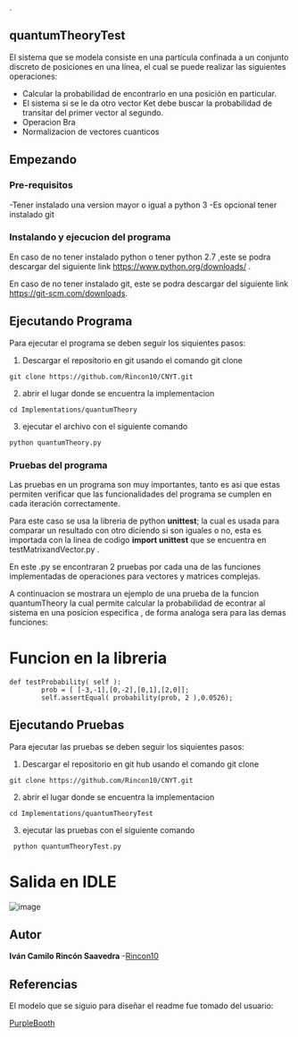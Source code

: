 ﻿.
## quantumTheoryTest

El sistema que se modela consiste en una partícula confinada a un conjunto discreto de posiciones en una línea, el cual se puede realizar las siguientes operaciones:

- Calcular la probabilidad de encontrarlo en una posición en particular.
- El sistema si se le da otro vector Ket debe buscar la probabilidad de transitar del primer vector al segundo.
- Operacion Bra
- Normalizacion  de vectores cuanticos 


## Empezando



### Pre-requisitos

-Tener instalado una version mayor o igual a python 3
-Es opcional tener instalado git 


### Instalando y ejecucion del programa

En caso de no tener instalado python o tener python 2.7 ,este  se podra descargar del siguiente link 
https://www.python.org/downloads/ .

En caso de no tener instalado git, este  se podra descargar del siguiente link 
https://git-scm.com/downloads.





## Ejecutando Programa 

Para ejecutar el programa se deben seguir los siquientes pasos:

1) Descargar el repositorio en git usando el comando git clone  
```
git clone https://github.com/Rincon10/CNYT.git
```

2)  abrir el lugar donde se encuentra la implementacion
```
cd Implementations/quantumTheory

```
3) ejecutar el archivo con el siguiente comando 

```
python quantumTheory.py
```

### Pruebas del programa 

Las pruebas en un programa son muy importantes, tanto es asi que estas permiten verificar que las funcionalidades del programa se cumplen en cada iteración correctamente.

Para este caso se usa la libreria de python  **unittest**; la cual es usada para comparar un resultado con otro diciendo si son iguales o no, esta es  importada con la linea de codigo **import unittest** que se encuentra en testMatrixandVector.py .

En este .py se encontraran 2 pruebas por cada una de las funciones implementadas de operaciones para vectores y matrices complejas.

A continuacion se mostrara un ejemplo de una prueba de la funcion quantumTheory la cual permite calcular la  probabilidad de econtrar al sistema en una posicion especifica , de forma analoga sera para las demas funciones:

# Funcion en la libreria 
```
def testProbability( self ):
        prob = [ [-3,-1],[0,-2],[0,1],[2,0]];
        self.assertEqual( probability(prob, 2 ),0.0526);
```




## Ejecutando Pruebas

Para ejecutar las pruebas se deben seguir los siquientes pasos:

1) Descargar el repositorio en git hub usando el comando git clone  
```
git clone https://github.com/Rincon10/CNYT.git
```

2)  abrir el lugar donde se encuentra la implementacion
```
cd Implementations/quantumTheoryTest

```

3) ejecutar las pruebas  con el siguiente comando 

```
 python quantumTheoryTest.py
```
# Salida en IDLE
![image](https://user-images.githubusercontent.com/53798019/76693852-c1464b80-6639-11ea-9baa-a8ad0320e62b.png)


## Autor

**Iván Camilo Rincón Saavedra** -[Rincon10](https://github.com/Rincon10)


## Referencias
El modelo que se siguio para diseñar el readme fue tomado del usuario:

[PurpleBooth](https://github.com/PurpleBooth)


